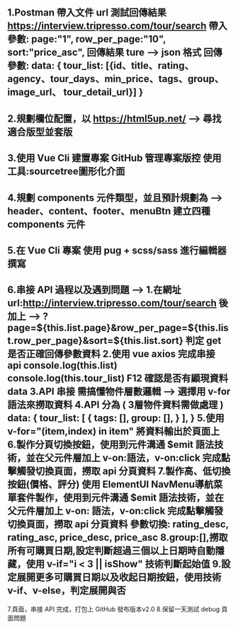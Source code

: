 1.Postman 帶入文件 url 測試回傳結果
  https://interview.tripresso.com/tour/search
  帶入參數:
    page:"1",
    row_per_page:"10",
    sort:"price_asc",
  回傳結果 ture --> json 格式
  回傳參數:
    data: {
      tour_list: [{id、title、rating、agency、tour_days、min_price、tags、group、image_url、 tour_detail_url}]
    }
-------------------------------------------------------------------------
2.規劃欄位配置，以 https://html5up.net/ --> 尋找適合版型並套版
-------------------------------------------------------------------------
3.使用 Vue Cli 建置專案 GitHub 管理專案版控 使用工具:sourcetree圖形化介面
-------------------------------------------------------------------------
4.規劃 components 元件類型，並且預計規劃為 --> header、content、footer、menuBtn 建立四種 components 元件
-------------------------------------------------------------------------
5.在 Vue Cli 專案 使用 pug + scss/sass 進行編輯器撰寫
-------------------------------------------------------------------------
6.串接 API 過程以及遇到問題 -->
  1.在網址 url:http://interview.tripresso.com/tour/search 後加上 
    --> ?page=${this.list.page}&row_per_page=${this.list.row_per_page}&sort=${this.list.sort} 判定 get 是否正確回傳參數資料
  2.使用 vue axios 完成串接 api 
    console.log(this.list)
    console.log(this.tour_list)
    F12 確認是否有顯現資料 data 
  3.API 串接 需搞懂物件層數邏輯 --> 選擇用 v-for 語法來撈取資料
  4.API 分為 ( 3層物件資料需做處理 )
    data: { 
      tour_list: [
        {
          tags: [],
          group: [],
        }
      ],
    }
  5.使用 v-for="(item,index) in item" 將資料輸出於頁面上
  6.製作分頁切換按鈕，使用到元件溝通 $emit 語法技術，並在父元件層加上 v-on:語法，v-on:click 完成點擊觸發切換頁面，撈取 api 分頁資料
  7.製作高、低切換按鈕(價格、評分) 使用 ElementUI NavMenu導航菜單套件製作，使用到元件溝通 $emit 語法技術，並在父元件層加上 v-on: 語法，v-on:click 完成點擊觸發切換頁面，撈取 api 分頁資料
    參數切換: 
      rating_desc,
      rating_asc,
      price_desc,
      price_asc
  8.group:[],撈取所有可購買日期,設定判斷超過三個以上日期時自動隱藏，使用 v-if="i < 3 || isShow" 技術判斷起始值
  9.設定展開更多可購買日期以及收起日期按鈕，使用技術 v-if、v-else，判定展開與否
-------------------------------------------------------------------------
7.頁面，串接 API 完成，打包上 GitHub 發布版本v2.0
8.保留一天測試 debug 頁面問題 
